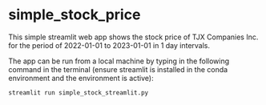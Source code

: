 # simple_stock_price

This simple streamlit web app shows the stock price of TJX Companies Inc. for the period of 2022-01-01 to 2023-01-01 in 1 day intervals.

The app can be run from a local machine by typing in the following command in the terminal (ensure streamlit is installed in the conda environment and the environment is active):

```bash
streamlit run simple_stock_streamlit.py
```